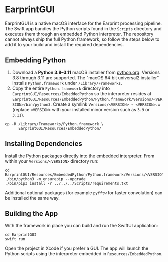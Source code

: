 # EarprintGUI

EarprintGUI is a native macOS interface for the Earprint processing
pipeline. The Swift app bundles the Python scripts found in the
`Scripts` directory and executes them through an embedded Python
interpreter.  The repository cannot always ship the full Python
framework, so follow the steps below to add it to your build and
install the required dependencies.

## Embedding Python

1. Download a **Python 3.8–3.11** macOS installer from
   [python.org](https://www.python.org/downloads/macos/).  Versions
   3.8 through 3.11 are supported. The "macOS 64‑bit universal2 installer"
   installs `Python.framework` under `/Library/Frameworks`.
2. Copy the entire `Python.framework` directory into
   `EarprintGUI/Resources/EmbeddedPython` so the interpreter resides at
   `EarprintGUI/Resources/EmbeddedPython/Python.framework/Versions/<VERSION>/bin/python3`.
   Create a symlink `Versions/<VERSION> → <VERSION>.x` (replace `<VERSION>` with
   your installed minor version such as `3.9` or `3.11`).

```
cp -R /Library/Frameworks/Python.framework \
      EarprintGUI/Resources/EmbeddedPython/
```

## Installing Dependencies

Install the Python packages directly into the embedded interpreter. From
within your `Versions/<VERSION>` directory run:

```
cd EarprintGUI/Resources/EmbeddedPython/Python.framework/Versions/<VERSION>
./bin/python3 -m ensurepip --upgrade
./bin/pip3 install -r ../../../Scripts/requirements.txt
```

Additional optional packages (for example `pyfftw` for faster
convolution) can be installed the same way.

## Building the App

With the framework in place you can build and run the SwiftUI
application:

```
cd EarprintGUI
swift run
```

Open the project in Xcode if you prefer a GUI.  The app will launch the
Python scripts using the interpreter embedded in `Resources/EmbeddedPython`.